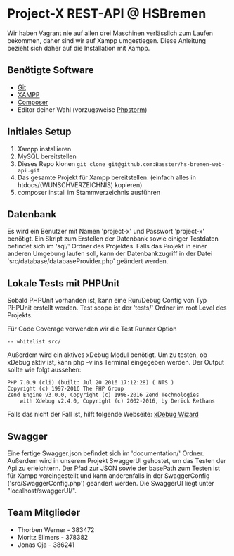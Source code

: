 # Project-X REST-API @ HSBremen
Wir haben Vagrant nie auf allen drei Maschinen verlässlich zum Laufen bekommen, daher sind wir auf Xampp umgestiegen.
Diese Anleitung bezieht sich daher auf die Installation mit Xampp.

## Benötigte Software
- [Git](https://git-scm.com/)
- [XAMPP](https://www.apachefriends.org)
- [Composer](https://getcomposer.org/)
- Editor deiner Wahl (vorzugsweise [Phpstorm](https://www.jetbrains.com/phpstorm/))

## Initiales Setup
1. Xampp installieren
2. MySQL bereitstellen
3. Dieses Repo klonen `git clone git@github.com:Basster/hs-bremen-web-api.git`
4. Das gesamte Projekt für Xampp bereitstellen. (einfach alles in htdocs/(WUNSCHVERZEICHNIS) kopieren)
5. composer install im Stammverzeichnis ausführen

## Datenbank
Es wird ein Benutzer mit Namen 'project-x' und Passwort 'project-x' benötigt.
Ein Skript zum Erstellen der Datenbank sowie einiger Testdaten befindet sich im 'sql/' Ordner des Projektes.
Falls das Projekt in einer anderen Umgebung laufen soll, kann der Datenbankzugriff in der Datei 'src/database/databaseProvider.php' geändert werden.

## Lokale Tests mit PHPUnit
Sobald PHPUnit vorhanden ist, kann eine Run/Debug Config von Typ PHPUnit erstellt werden.
Test scope ist der 'tests/' Ordner im root Level des Projekts.

Für Code Coverage verwenden wir die Test Runner Option
```
-- whitelist src/
```

Außerdem wird ein aktives xDebug Modul benötigt.
Um zu testen, ob xDebug aktiv ist, kann php -v ins Terminal eingegeben werden.
Der Output sollte wie folgt aussehen:
```
PHP 7.0.9 (cli) (built: Jul 20 2016 17:12:28) ( NTS )
Copyright (c) 1997-2016 The PHP Group
Zend Engine v3.0.0, Copyright (c) 1998-2016 Zend Technologies
    with Xdebug v2.4.0, Copyright (c) 2002-2016, by Derick Rethans
```

Falls das nicht der Fall ist, hilft folgende Webseite:
[xDebug Wizard](https://xdebug.org/wizard.php)

## Swagger
Eine fertige Swagger.json befindet sich im 'documentation/' Ordner.
Außerdem wird in unserem Projekt SwaggerUI gehostet, um das Testen der Api zu erleichtern.
Der Pfad zur JSON sowie der basePath zum Testen ist für Xampp voreingestellt und kann anderenfalls in der SwaggerConfig ('src/SwaggerConfig.php') geändert werden.
Die SwaggerUI liegt unter "localhost/swaggerUI/".

## Team Mitglieder
- Thorben Werner - 383472
- Moritz Ellmers - 378382
- Jonas Oja - 386241
